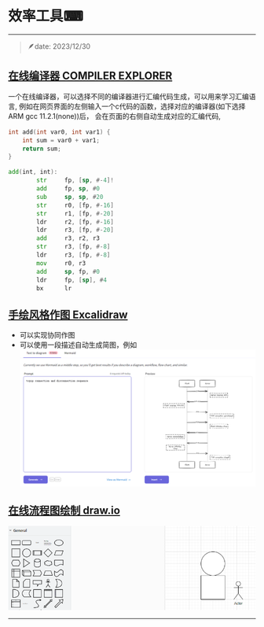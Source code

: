 # 效率工具⌨
---
> 🪶date: 2023/12/30

## [在线编译器 COMPILER EXPLORER](https://godbolt.org/)

一个在线编译器，可以选择不同的编译器进行汇编代码生成，可以用来学习汇编语言, 
例如在网页界面的左侧输入一个c代码的函数，选择对应的编译器(如下选择ARM gcc 11.2.1(none))后，
会在页面的右侧自动生成对应的汇编代码,
```C title="c code in left block" linenums="1" hl_lines="2"
int add(int var0, int var1) {
    int sum = var0 + var1;
    return sum;
}
```
```asm title="assembly code in right block" linenums="1" hl_lines="7 8 9 10"
add(int, int):
        str     fp, [sp, #-4]!
        add     fp, sp, #0
        sub     sp, sp, #20
        str     r0, [fp, #-16]
        str     r1, [fp, #-20]
        ldr     r2, [fp, #-16]
        ldr     r3, [fp, #-20]
        add     r3, r2, r3
        str     r3, [fp, #-8]
        ldr     r3, [fp, #-8]
        mov     r0, r3
        add     sp, fp, #0
        ldr     fp, [sp], #4
        bx      lr
```

## [手绘风格作图 Excalidraw](https://excalidraw.com/)
- 可以实现协同作图
- 可以使用一段描述自动生成简图，例如
![text to diagram](../_assets/text_to_diagram.png)


## [在线流程图绘制 draw.io](https://app.diagrams.net/)
![text to diagram](../_assets/drawio.png)

---